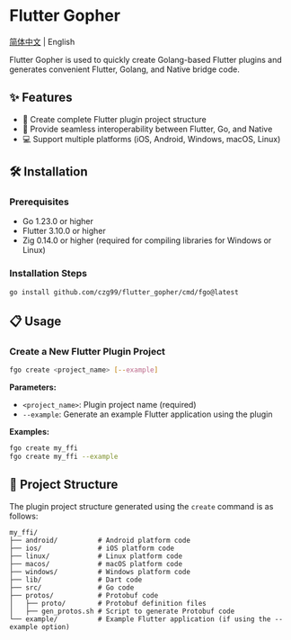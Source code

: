 # Flutter Gopher

[简体中文](https://github.com/czg99/flutter_gopher/blob/main/README.md) | English

Flutter Gopher is used to quickly create Golang-based Flutter plugins and generates convenient Flutter, Golang, and Native bridge code.

## ✨ Features

- 🔄 Create complete Flutter plugin project structure
- 🚀 Provide seamless interoperability between Flutter, Go, and Native
- 💻 Support multiple platforms (iOS, Android, Windows, macOS, Linux)

## 🛠️ Installation

### Prerequisites

- Go 1.23.0 or higher
- Flutter 3.10.0 or higher
- Zig 0.14.0 or higher (required for compiling libraries for Windows or Linux)

### Installation Steps

```bash
go install github.com/czg99/flutter_gopher/cmd/fgo@latest
```

## 📋 Usage

### Create a New Flutter Plugin Project

```bash
fgo create <project_name> [--example]
```

**Parameters:**
- `<project_name>`: Plugin project name (required)
- `--example`: Generate an example Flutter application using the plugin

**Examples:**
```bash
fgo create my_ffi
fgo create my_ffi --example
```

## 📁 Project Structure

The plugin project structure generated using the `create` command is as follows:

```
my_ffi/
├── android/          # Android platform code
├── ios/              # iOS platform code
├── linux/            # Linux platform code
├── macos/            # macOS platform code
├── windows/          # Windows platform code
├── lib/              # Dart code
├── src/              # Go code
├── protos/           # Protobuf code
│   ├── proto/        # Protobuf definition files
│   ├── gen_protos.sh # Script to generate Protobuf code
└── example/          # Example Flutter application (if using the --example option)
```